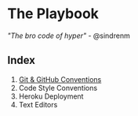 # The Playbook

*"The bro code of hyper"* - @sindrenm

## Index

1. [Git & GitHub Conventions](https://github.com/hyperoslo/playbook/blob/master/GIT_AND_GITHUB.md)
2. Code Style Conventions
3. Heroku Deployment
4. Text Editors
